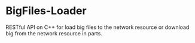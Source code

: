 # BigFiles-Loader
RESTful API on C++ for load big files to the network resource or download big from the network resource in parts.
